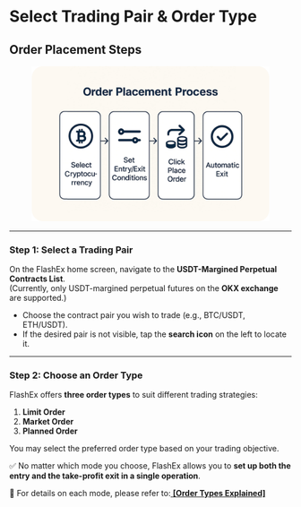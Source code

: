 # Select Trading Pair & Order Type

## Order Placement Steps

<figure><img src="../.gitbook/assets/place order 1.png" alt=""><figcaption></figcaption></figure>

***

### **Step 1: Select a Trading Pair**

On the FlashEx home screen, navigate to the **USDT-Margined Perpetual Contracts List**.\
(Currently, only USDT-margined perpetual futures on the **OKX exchange** are supported.)

* Choose the contract pair you wish to trade (e.g., BTC/USDT, ETH/USDT).
* If the desired pair is not visible, tap the **search icon** on the left to locate it.

***

### **Step 2: Choose an Order Type**

FlashEx offers **three order types** to suit different trading strategies:

1. **Limit Order**
2. **Market Order**
3. **Planned Order**

You may select the preferred order type based on your trading objective.

✅ No matter which mode you choose, FlashEx allows you to **set up both the entry and the take-profit exit in a single operation**.

📖 For details on each mode, please refer to:[ **\[Order Types Explained\]**](order-types-explained.md)
